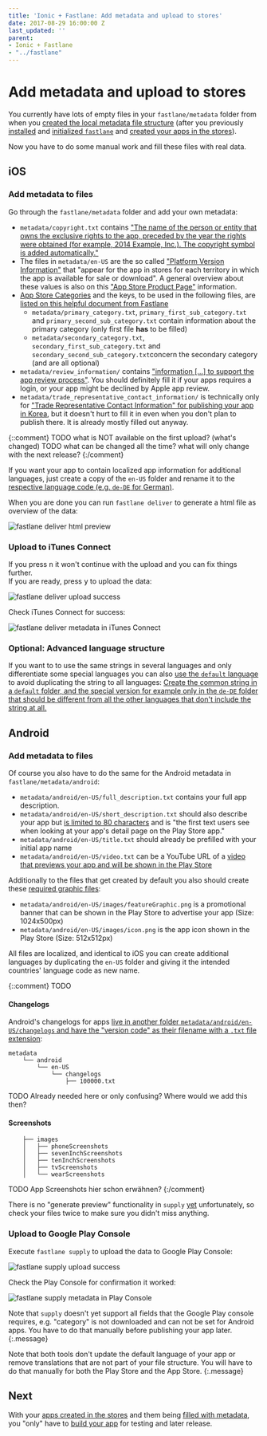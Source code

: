 ```yaml
---
title: 'Ionic + Fastlane: Add metadata and upload to stores'
date: 2017-08-29 16:00:00 Z
last_updated: ''
parent:
- Ionic + Fastlane
- "../fastlane"
---
```


# Add metadata and upload to stores

You currently have lots of empty files in your `fastlane/metadata` folder from when you [created the local metadata file structure](create-local-file-structure.md) (after you previously [installed](install-fastlane.md) and [initialized `fastlane`](initialize-fastlane-for-your-cordova-ios-and-android-apps.md) and [created your apps in the stores](create-your-remote-app-with-fastlane.md)).

Now you have to do some manual work and fill these files with real data.

## iOS

### Add metadata to files

Go through the `fastlane/metadata` folder and add your own metadata:

* `metadata/copyright.txt` contains ["The name of the person or entity that owns the exclusive rights to the app, preceded by the year the rights were obtained (for example, 2014 Example, Inc.). The copyright symbol is added automatically."](https://developer.apple.com/library/content/documentation/LanguagesUtilities/Conceptual/iTunesConnect_Guide/Chapters/Properties.html#//apple_ref/doc/uid/TP40011225-CH26-SW3)
* The files in `metadata/en-US` are the so called ["Platform Version Information"](https://developer.apple.com/library/content/documentation/LanguagesUtilities/Conceptual/iTunesConnect_Guide/Chapters/Properties.html#//apple_ref/doc/uid/TP40011225-CH26-SW3) that "appear for the app in stores for each territory in which the app is available for sale or download". A general overview about these values is also on this ["App Store Product Page"](https://developer.apple.com/app-store/product-page/) information.
* [App Store Categories](https://developer.apple.com/app-store/categories/) and the keys, to be used in the following files, are [listed on this helpful document from Fastlane](https://github.com/fastlane/fastlane/blob/master/deliver/Reference.md#available-categories)
  * `metadata/primary_category.txt`, `primary_first_sub_category.txt` and `primary_second_sub_category.txt` contain information about the primary category (only first file **has** to be filled)
  * `metadata/secondary_category.txt`, `secondary_first_sub_category.txt` and `secondary_second_sub_category.txt`concern the secondary category (and are all optional)
* `metadata/review_information/` contains ["information [...] to support the app review process"](https://developer.apple.com/library/content/documentation/LanguagesUtilities/Conceptual/iTunesConnect_Guide/Chapters/Properties.html#//apple_ref/doc/uid/TP40011225-CH26-SW8). You should definitely fill it if your apps requires a login, or your app might be declined by Apple app review.
* `metadata/trade_representative_contact_information/` is technically only for ["Trade Representative Contact Information" for publishing your app in Korea](https://developer.apple.com/library/content/documentation/LanguagesUtilities/Conceptual/iTunesConnect_Guide/Chapters/Properties.html#//apple_ref/doc/uid/TP40011225-CH26-SW9), but it doesn't hurt to fill it in even when you don't plan to publish there. It is already mostly filled out anyway.

{::comment}
TODO what is NOT available on the first upload? (what's changed)
TODO what can be changed all the time? what will only change with the next release?
{:/comment}

If you want your app to contain localized app information for additional languages, just create a copy of the `en-US` folder and rename it to the [respective language code (e.g. `de-DE` for German)](https://github.com/fastlane/fastlane/blob/master/deliver/Reference.md#available-languages).

When you are done you can run `fastlane deliver` to generate a html file as overview of the data:

![`fastlane deliver` html preview](/assets/fastlane/fastlane-deliver-preview.png)

### Upload to iTunes Connect

If you press <kbd>n</kbd> it won't continue with the upload and you can fix things further.  
If you are ready, press <kbd>y</kbd> to upload the data:

![`fastlane deliver` upload success](/assets/fastlane/fastlane-deliver-upload-success.png)

Check iTunes Connect for success:

![`fastlane deliver` metadata in iTunes Connect](/assets/fastlane/fastlane-deliver-metadata-in-itunes-connect.png)

### Optional: Advanced language structure

If you want to to use the same strings in several languages and only differentiate some special languages you can also [use the `default` language](https://github.com/fastlane/fastlane/tree/master/deliver#default-values) to avoid duplicating the string to all languages: [Create the common string in a `default` folder, and the special version for example only in the `de-DE` folder that should be different from all the other languages that don't include the string at all.](https://github.com/fastlane/fastlane/tree/master/deliver#default-values)

## Android

### Add metadata to files

Of course you also have to do the same for the Android metadata in `fastlane/metadata/android`:

* `metadata/android/en-US/full_description.txt` contains your full app description.
* `metadata/android/en-US/short_description.txt` should also describe your app but [is limited to 80 characters](https://support.google.com/googleplay/android-developer/answer/113469#store_listing) and is "the first text users see when looking at your app's detail page on the Play Store app."
* `metadata/android/en-US/title.txt` should already be prefilled with your initial app name
* `metadata/android/en-US/video.txt` can be a YouTube URL of a [video that previews your app and will be shown in the Play Store](https://support.google.com/googleplay/android-developer/answer/1078870)

Additionally to the files that get created by default you also should create these [required graphic files](https://support.google.com/googleplay/android-developer/answer/1078870):

* `metadata/android/en-US/images/featureGraphic.png` is a promotional banner that can be shown in the Play Store to advertise your app (Size: 1024x500px)
* `metadata/android/en-US/images/icon.png` is the app icon shown in the Play Store (Size: 512x512px)

All files are localized, and identical to iOS you can create additional languages by duplicating the `en-US` folder and giving it the intended countries' language code as new name.

{::comment}
TODO

#### Changelogs

Android's changelogs for apps [live in another folder `metadata/android/en-US/changelogs` and have the "version code" as their filename with a `.txt` file extension](https://github.com/fastlane/fastlane/tree/master/supply#changelogs-whats-new):

```
metadata
    └── android
        └── en-US
            └── changelogs
                ├── 100000.txt

```
TODO Already needed here or only confusing? Where would we add this then?

#### Screenshots

```
    ├── images
    │   ├── phoneScreenshots
    │   ├── sevenInchScreenshots
    │   ├── tenInchScreenshots
    │   ├── tvScreenshots
    │   └── wearScreenshots

```
TODO App Screenshots hier schon erwähnen?
{:/comment}

There is no "generate preview" functionality in `supply` [yet](https://github.com/fastlane/fastlane/issues/9960) unfortunately, so check your files twice to make sure you didn't miss anything.

### Upload to Google Play Console

Execute `fastlane supply` to upload the data to Google Play Console:

![`fastlane supply` upload success](/assets/fastlane/fastlane-supply-upload-success.png)

Check the Play Console for confirmation it worked:

![`fastlane supply` metadata in Play Console](/assets/fastlane/fastlane-supply-metadata-in-play-console.png)

Note that `supply` doesn't yet support all fields that the Google Play console requires, e.g. "category" is not downloaded and can not be set for Android apps. You have to do that manually before publishing your app later.
{:.message}

Note that both tools don't update the default language of your app or remove translations that are not part of your file structure. You will have to do that manually for both the Play Store and the App Store.
{:.message}

## Next

With your [apps created in the stores](create-your-remote-app-with-fastlane.md) and them being [filled with metadata](add-metadata-and-upload.md), you "only" have to [build your app](build-your-project.md) for testing and later release.
